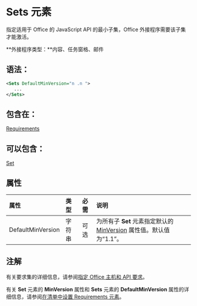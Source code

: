 
# <a name="sets-element"></a>Sets 元素
指定适用于 Office 的 JavaScript API 的最小子集，Office 外接程序需要该子集才能激活。

 **外接程序类型：**内容、任务窗格、邮件


## <a name="syntax:"></a>语法：


```XML
<Sets DefaultMinVersion="n .n ">
   ...
</Sets>
```


## <a name="contained-in:"></a>包含在：

[Requirements](../../reference/manifest/requirements.md)


## <a name="can-contain:"></a>可以包含：

[Set](../../reference/manifest/set.md)


## <a name="attributes"></a>属性



|**属性**|**类型**|**必需**|**说明**|
|:-----|:-----|:-----|:-----|
|DefaultMinVersion|字符串|可选|为所有子 **Set** 元素指定默认的 [MinVersion](../../reference/manifest/set.md) 属性值。默认值为“1.1”。|

## <a name="remarks"></a>注解

有关要求集的详细信息，请参阅[指定 Office 主机和 API 要求](../../docs/overview/specify-office-hosts-and-api-requirements.md)。

有关 **Set** 元素的 **MinVersion** 属性和 **Sets** 元素的 **DefaultMinVersion** 属性的详细信息，请参阅[在清单中设置 Requirements 元素](../../docs/overview/specify-office-hosts-and-api-requirements.md#set-the-requirements-element-in-the-manifest)。

